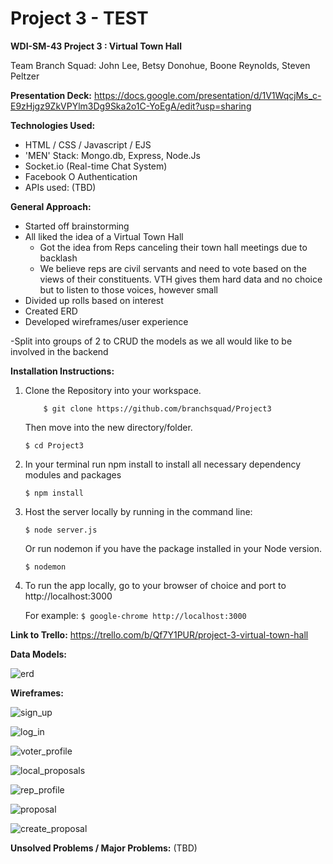 
# Project 3 - TEST

**WDI-SM-43 Project 3 : Virtual Town Hall**

Team Branch Squad: John Lee, Betsy Donohue, Boone Reynolds, Steven Peltzer

**Presentation Deck:** https://docs.google.com/presentation/d/1V1WqcjMs_c-E9zHjgz9ZkVPYlm3Dg9Ska2o1C-YoEgA/edit?usp=sharing

**Technologies Used:**

- HTML / CSS / Javascript / EJS
- 'MEN' Stack: Mongo.db, Express, Node.Js
- Socket.io (Real-time Chat System)
- Facebook O Authentication
- APIs used: (TBD)

**General Approach:**

- Started off brainstorming
- All liked the idea of a Virtual Town Hall
  - Got the idea from Reps canceling their town hall meetings due to backlash
  - We believe reps are civil servants and need to vote based on the views of their constituents.  VTH gives them hard data and no choice but to listen to those voices, however small
- Divided up rolls based on interest
- Created ERD
- Developed wireframes/user experience

-Split into groups of 2 to CRUD the models as we all would like to be involved in the backend


**Installation Instructions:**

1.   Clone the Repository into your workspace.

     ```	$ git clone https://github.com/branchsquad/Project3```

     Then move into the new directory/folder.

     ```$ cd Project3```

2.   In your terminal run npm install to install all necessary dependency modules and packages

     ```$ npm install```  

3.   Host the server locally by running in the command line:

     ```$ node server.js```

     Or run nodemon if you have the package installed in your Node version.

     ```$ nodemon```

4.   To run the app locally, go to your browser of choice and port to http://localhost:3000

     For example: ```$ google-chrome http://localhost:3000```




**Link to Trello:**  https://trello.com/b/Qf7Y1PUR/project-3-virtual-town-hall



**Data Models:**

![erd](assets/erd.JPG)

**Wireframes:**

![sign_up](assets/sign_up.JPG)

![log_in](assets/log_in.JPG)



![voter_profile](assets/voter_profile.JPG)



![local_proposals](assets/local_proposals.JPG)

![rep_profile](assets/rep_profile.JPG)



![proposal](assets/proposal.JPG)



![create_proposal](assets/create_proposal.JPG)



**Unsolved Problems / Major Problems:** (TBD)

​
